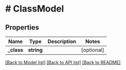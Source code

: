 # # ClassModel

## Properties

Name | Type | Description | Notes
------------ | ------------- | ------------- | -------------
**_class** | **string** |  | [optional]

[[Back to Model list]](../../README.md#models) [[Back to API list]](../../README.md#endpoints) [[Back to README]](../../README.md)
